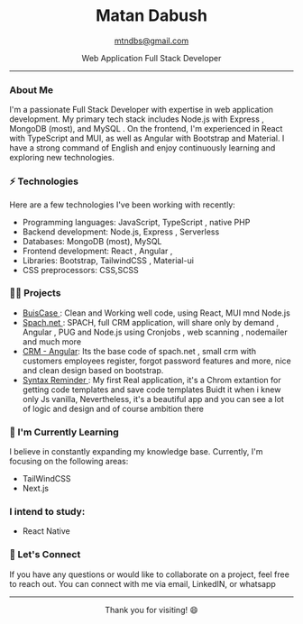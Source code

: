 

<h1 align="center"> Matan Dabush</h1>


<p align="center">
  <a href="mailto:mtndbs@gmail.com">mtndbs@gmail.com</a>
</p>

<p align="center">Web Application Full Stack Developer</p>

---

### About Me

I'm a passionate Full Stack Developer with expertise in web application development. My primary tech stack includes  Node.js with Express , MongoDB (most), and MySQL . On the frontend, I'm experienced in React with TypeScript and MUI, as well as Angular with Bootstrap and Material. I have a strong command of English and enjoy continuously learning and exploring new technologies.

### ⚡️ Technologies

Here are a few technologies I've been working with recently:

- Programming languages: JavaScript, TypeScript , native PHP
- Backend development: Node.js, Express , Serverless 
- Databases: MongoDB (most), MySQL
- Frontend development: React , Angular ,
- Libraries: Bootstrap, TailwindCSS , Material-ui
- CSS preprocessors: CSS,SCSS 

### 👨‍💻 Projects

- [BuisCase ](https://github.com/mtndbs/HU_React_Final): Clean and Working well code, using React, MUI mnd Node.js
- [Spach.net ](https://spach.net): SPACH, full CRM application, will share only by demand , Angular , PUG and Node.js using Cronjobs , web scanning , nodemailer  and much more
- [CRM - Angular](https://github.com/mtndbs/Angular_proj_crm): Its the base code of spach.net , small crm with customers employees register, forgot password features and more, nice and clean design based on bootstrap.
- [Syntax Reminder ](https://chrome.google.com/webstore/detail/syntax-reminder/mbahaokiekfdjjmknnkckhnbmlajjaeg?hl=en): My first Real application, it's a Chrom extantion for getting code templates and save code templates Buidt it when i knew only Js vanilla, Nevertheless, it's a beautiful app and you can see a lot of logic and design and of course ambition there



### 🌱 I'm Currently Learning

I believe in constantly expanding my knowledge base. Currently, I'm focusing on the following areas:

- TailWindCSS
- Next.js

### I intend to study:

- React Native

### 💬 Let's Connect

If you have any questions or would like to collaborate on a project, feel free to reach out. You can connect with me via email, LinkedIN, or whatsapp

---

<p align="center">Thank you for visiting! 😄</p>
